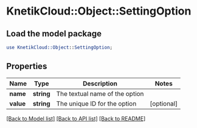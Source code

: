 # KnetikCloud::Object::SettingOption

## Load the model package
```perl
use KnetikCloud::Object::SettingOption;
```

## Properties
Name | Type | Description | Notes
------------ | ------------- | ------------- | -------------
**name** | **string** | The textual name of the option | 
**value** | **string** | The unique ID for the option | [optional] 

[[Back to Model list]](../README.md#documentation-for-models) [[Back to API list]](../README.md#documentation-for-api-endpoints) [[Back to README]](../README.md)


